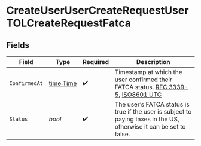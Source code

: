 # CreateUserUserCreateRequestUserTOLCreateRequestFatca


## Fields

| Field                                                                                                                                                                                                    | Type                                                                                                                                                                                                     | Required                                                                                                                                                                                                 | Description                                                                                                                                                                                              |
| -------------------------------------------------------------------------------------------------------------------------------------------------------------------------------------------------------- | -------------------------------------------------------------------------------------------------------------------------------------------------------------------------------------------------------- | -------------------------------------------------------------------------------------------------------------------------------------------------------------------------------------------------------- | -------------------------------------------------------------------------------------------------------------------------------------------------------------------------------------------------------- |
| `ConfirmedAt`                                                                                                                                                                                            | [time.Time](https://pkg.go.dev/time#Time)                                                                                                                                                                | :heavy_check_mark:                                                                                                                                                                                       | Timestamp at which the user confirmed their FATCA status. [RFC 3339-5](https://datatracker.ietf.org/doc/html/rfc3339#section-5.6), [ISO8601 UTC](https://www.iso.org/iso-8601-date-and-time-format.html) |
| `Status`                                                                                                                                                                                                 | *bool*                                                                                                                                                                                                   | :heavy_check_mark:                                                                                                                                                                                       | The user’s FATCA status is true if the user is subject to paying taxes in the US, otherwise it can be set to false.                                                                                      |
